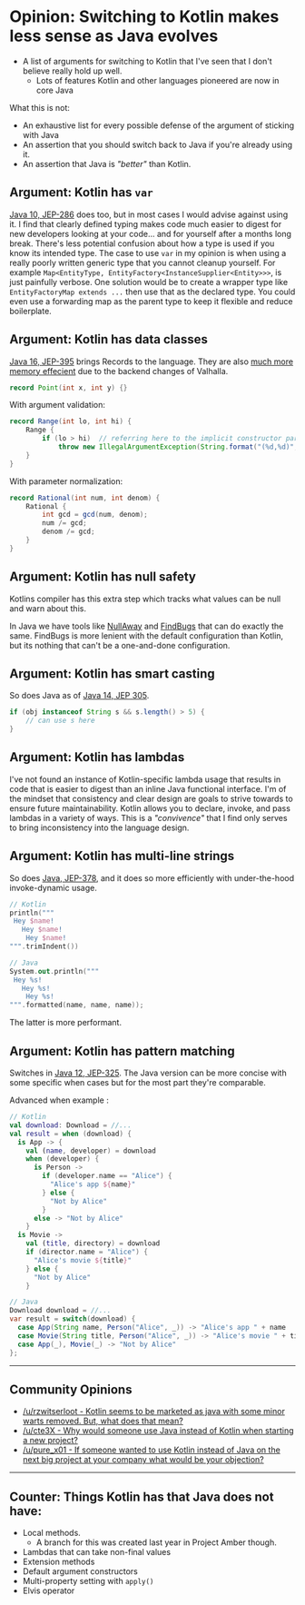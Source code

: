 # Opinion: Switching to Kotlin makes less sense as Java evolves

* A list of arguments for switching to Kotlin that I've seen that I don't believe really hold up well.
  * Lots of features Kotlin and other languages pioneered are now in core Java

What this is not:

* An exhaustive list for every possible defense of the argument of sticking with Java
* An assertion that you should switch back to Java if you're already using it.
* An assertion that Java is _"better"_ than Kotlin.

## Argument: Kotlin has `var`

[Java 10, JEP-286](https://openjdk.java.net/jeps/286) does too, but in most cases I would advise against using it. I find that clearly defined typing makes code much easier to digest for new developers looking at your code... and for yourself after a months long break. There's less potential confusion about how a type is used if you know its intended type. The case to use `var` in my opinion is when using a really poorly written generic type that you cannot cleanup yourself. For example `Map<EntityType, EntityFactory<InstanceSupplier<Entity>>>`, is just painfully verbose. One solution would be to create a wrapper type like `EntityFactoryMap extends ...` then use that as the declared type. You could even use a forwarding map as the parent type to keep it flexible and reduce boilerplate.

## Argument: Kotlin has data classes

[Java 16, JEP-395](https://openjdk.java.net/jeps/395) brings Records to the language. They are also [much more memory effecient](https://karussell.wordpress.com/2019/07/08/project-valhalla-makes-java-memory-efficient-again/) due to the backend changes of Valhalla.

```java
record Point(int x, int y) {}
```

With argument validation:
```java
record Range(int lo, int hi) {
    Range {
        if (lo > hi)  // referring here to the implicit constructor parameters
            throw new IllegalArgumentException(String.format("(%d,%d)", lo, hi));
    }
}
```

With parameter normalization:
```java
record Rational(int num, int denom) {
    Rational {
        int gcd = gcd(num, denom);
        num /= gcd;
        denom /= gcd;
    }
}
```

## Argument: Kotlin has null safety

Kotlins compiler has this extra step which tracks what values can be null and warn about this.

In Java we have tools like [NullAway](https://github.com/uber/NullAway) and [FindBugs](http://findbugs.sourceforge.net/) that can do exactly the same. FindBugs is more lenient with the default configuration than Kotlin, but its nothing that can't be a one-and-done configuration. 

## Argument: Kotlin has smart casting

So does Java as of [Java 14, JEP 305](https://openjdk.java.net/jeps/305).

```java
if (obj instanceof String s && s.length() > 5) { 
	// can use s here
}
```

## Argument: Kotlin has lambdas

I've not found an instance of Kotlin-specific lambda usage that results in code that is easier to digest than an inline Java functional interface. I'm of the mindset that consistency and clear design are goals to strive towards to ensure future maintainability. Kotlin allows you to declare, invoke, and pass lambdas in a variety of ways. This is a _"convivence"_ that I find only serves to bring inconsistency into the language design.

## Argument: Kotlin has multi-line strings

So does [Java, JEP-378](https://openjdk.java.net/jeps/378), and it does so more efficiently with under-the-hood invoke-dynamic usage.
```kotlin
// Kotlin
println("""
 Hey $name!
   Hey $name!
    Hey $name!
""".trimIndent())
```
```kotlin
// Java
System.out.println("""
 Hey %s!
   Hey %s!
    Hey %s!
""".formatted(name, name, name));
```
The latter is more performant.

## Argument: Kotlin has pattern matching

Switches in [Java 12, JEP-325](https://openjdk.java.net/jeps/325). The Java version can be more concise with some specific when cases but for the most part they're comparable.

Advanced when example :

```kotlin
// Kotlin
val download: Download = //...
val result = when (download) {
  is App -> {
    val (name, developer) = download
    when (developer) {
      is Person -> 
        if (developer.name == "Alice") {
          "Alice's app ${name}"
        } else {
          "Not by Alice"
        }
      else -> "Not by Alice"
    }
  is Movie ->
    val (title, directory) = download
    if (director.name = "Alice") {
      "Alice's movie ${title}"
    } else {
      "Not by Alice"
    }
```
```java
// Java
Download download = //...
var result = switch(download) {
  case App(String name, Person("Alice", _)) -> "Alice's app " + name
  case Movie(String title, Person("Alice", _)) -> "Alice's movie " + title
  case App(_), Movie(_) -> "Not by Alice"
};
```

---------------------------------------------------------------

## Community Opinions

- [/u/rzwitserloot - Kotlin seems to be marketed as java with some minor warts removed. But, what does that mean?](https://www.reddit.com/r/java/comments/ndwz92/can_i_get_some_reasons_to_use_java_instead_of/gyd5yi5/) 
- [/u/cte3X - Why would someone use Java instead of Kotlin when starting a new project?](https://www.reddit.com/r/java/comments/hiuozr/why_would_someone_use_java_instead_of_kotlin_when/)
- [/u/pure_x01 - If someone wanted to use Kotlin instead of Java on the next big project at your company what would be your objection?](https://www.reddit.com/r/java/comments/exuepr/if_someone_wanted_to_use_kotlin_instead_of_java/)

---------------------------------------------------------------

## Counter: Things Kotlin has that Java does not have:

- Local methods. 
  - A branch for this was created last year in Project Amber though.
- Lambdas that can take non-final values
- Extension methods
- Default argument constructors
- Multi-property setting with `apply()`
- Elvis operator